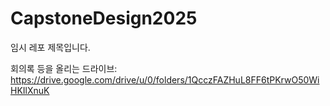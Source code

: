 # CapstoneDesign2025
임시 레포 제목입니다.

회의록 등을 올리는 드라이브:
https://drive.google.com/drive/u/0/folders/1QcczFAZHuL8FF6tPKrwO50WiHKIlXnuK
